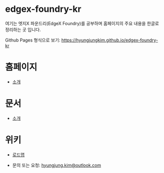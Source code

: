 # edgex-foundry-kr

여기는 엣지X 파운드리(EdgeX Foundry)를 공부하며 홈페이지의 주요 내용을 한글로 정리하는 곳 입니다.

Github Pages 형식으로 보기: https://hyungjungkim.github.io/edgex-foundry-kr

# 홈페이지
* [소개](about.md)

# 문서
* [소개](intro.md)

# 위키
* [로드맵](wiki_roadmap.md)

* 문의 또는 요청: hyungjung.kim@outlook.com
